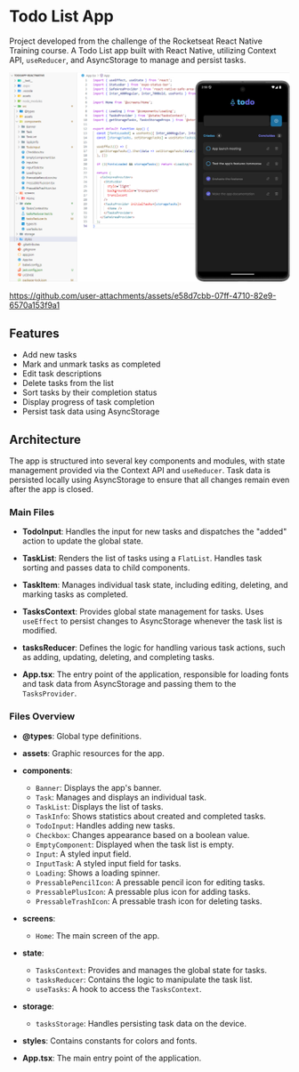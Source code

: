 # Todo List App

Project developed from the challenge of the Rocketseat React Native Training course. A Todo List app built with React Native, utilizing Context API, `useReducer`, and AsyncStorage to manage and persist tasks.

![Banner](./screenshots/1.png)

https://github.com/user-attachments/assets/e58d7cbb-07ff-4710-82e9-6570a153f9a1

## Features

- Add new tasks
- Mark and unmark tasks as completed
- Edit task descriptions
- Delete tasks from the list
- Sort tasks by their completion status
- Display progress of task completion
- Persist task data using AsyncStorage

## Architecture

The app is structured into several key components and modules, with state management provided via the Context API and `useReducer`. Task data is persisted locally using AsyncStorage to ensure that all changes remain even after the app is closed.

### Main Files

- **TodoInput**: Handles the input for new tasks and dispatches the "added" action to update the global state.
- **TaskList**: Renders the list of tasks using a `FlatList`. Handles task sorting and passes data to child components.
- **TaskItem**: Manages individual task state, including editing, deleting, and marking tasks as completed.

- **TasksContext**: Provides global state management for tasks. Uses `useEffect` to persist changes to AsyncStorage whenever the task list is modified.
- **tasksReducer**: Defines the logic for handling various task actions, such as adding, updating, deleting, and completing tasks.

- **App.tsx**: The entry point of the application, responsible for loading fonts and task data from AsyncStorage and passing them to the `TasksProvider`.

### Files Overview

- **@types**: Global type definitions.
- **assets**: Graphic resources for the app.
- **components**:
  - `Banner`: Displays the app's banner.
  - `Task`: Manages and displays an individual task.
  - `TaskList`: Displays the list of tasks.
  - `TaskInfo`: Shows statistics about created and completed tasks.
  - `TodoInput`: Handles adding new tasks.
  - `Checkbox`: Changes appearance based on a boolean value.
  - `EmptyComponent`: Displayed when the task list is empty.
  - `Input`: A styled input field.
  - `InputTask`: A styled input field for tasks.
  - `Loading`: Shows a loading spinner.
  - `PressablePencilIcon`: A pressable pencil icon for editing tasks.
  - `PressablePlusIcon`: A pressable plus icon for adding tasks.
  - `PressableTrashIcon`: A pressable trash icon for deleting tasks.

- **screens**:
  - `Home`: The main screen of the app.

- **state**:
  - `TasksContext`: Provides and manages the global state for tasks.
  - `tasksReducer`: Contains the logic to manipulate the task list.
  - `useTasks`: A hook to access the `TasksContext`.

- **storage**:
  - `tasksStorage`: Handles persisting task data on the device.

- **styles**: Contains constants for colors and fonts.
- **App.tsx**: The main entry point of the application.
